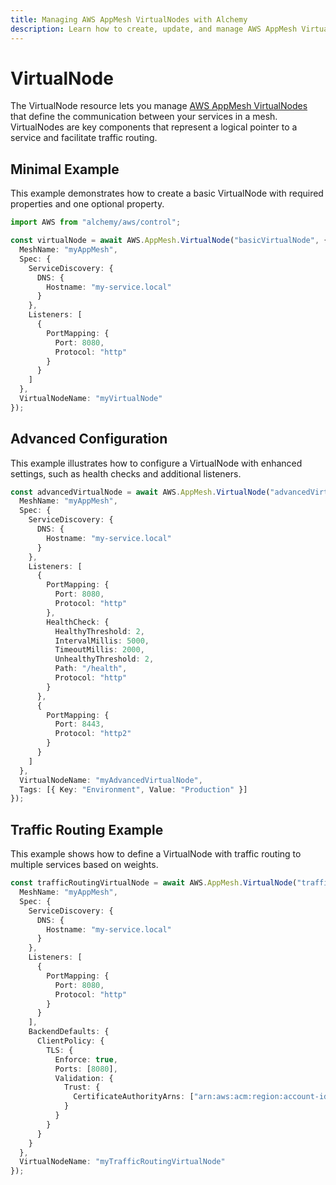```yaml
---
title: Managing AWS AppMesh VirtualNodes with Alchemy
description: Learn how to create, update, and manage AWS AppMesh VirtualNodes using Alchemy Cloud Control.
---
```


# VirtualNode

The VirtualNode resource lets you manage [AWS AppMesh VirtualNodes](https://docs.aws.amazon.com/appmesh/latest/userguide/) that define the communication between your services in a mesh. VirtualNodes are key components that represent a logical pointer to a service and facilitate traffic routing.

## Minimal Example

This example demonstrates how to create a basic VirtualNode with required properties and one optional property.

```ts
import AWS from "alchemy/aws/control";

const virtualNode = await AWS.AppMesh.VirtualNode("basicVirtualNode", {
  MeshName: "myAppMesh",
  Spec: {
    ServiceDiscovery: {
      DNS: {
        Hostname: "my-service.local"
      }
    },
    Listeners: [
      {
        PortMapping: {
          Port: 8080,
          Protocol: "http"
        }
      }
    ]
  },
  VirtualNodeName: "myVirtualNode"
});
```

## Advanced Configuration

This example illustrates how to configure a VirtualNode with enhanced settings, such as health checks and additional listeners.

```ts
const advancedVirtualNode = await AWS.AppMesh.VirtualNode("advancedVirtualNode", {
  MeshName: "myAppMesh",
  Spec: {
    ServiceDiscovery: {
      DNS: {
        Hostname: "my-service.local"
      }
    },
    Listeners: [
      {
        PortMapping: {
          Port: 8080,
          Protocol: "http"
        },
        HealthCheck: {
          HealthyThreshold: 2,
          IntervalMillis: 5000,
          TimeoutMillis: 2000,
          UnhealthyThreshold: 2,
          Path: "/health",
          Protocol: "http"
        }
      },
      {
        PortMapping: {
          Port: 8443,
          Protocol: "http2"
        }
      }
    ]
  },
  VirtualNodeName: "myAdvancedVirtualNode",
  Tags: [{ Key: "Environment", Value: "Production" }]
});
```

## Traffic Routing Example

This example shows how to define a VirtualNode with traffic routing to multiple services based on weights.

```ts
const trafficRoutingVirtualNode = await AWS.AppMesh.VirtualNode("trafficRoutingVirtualNode", {
  MeshName: "myAppMesh",
  Spec: {
    ServiceDiscovery: {
      DNS: {
        Hostname: "my-service.local"
      }
    },
    Listeners: [
      {
        PortMapping: {
          Port: 8080,
          Protocol: "http"
        }
      }
    ],
    BackendDefaults: {
      ClientPolicy: {
        TLS: {
          Enforce: true,
          Ports: [8080],
          Validation: {
            Trust: {
              CertificateAuthorityArns: ["arn:aws:acm:region:account-id:certificate/certificate-id"]
            }
          }
        }
      }
    }
  },
  VirtualNodeName: "myTrafficRoutingVirtualNode"
});
```